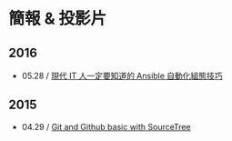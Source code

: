 # 簡報 & 投影片

## 2016

* 05.28 / [現代 IT 人一定要知道的 Ansible 自動化組態技巧](http://www.slideshare.net/freezejonny/it-ansible)

## 2015

* 04.29 / [Git and Github basic with SourceTree](http://www.slideshare.net/freezejonny/git-and-github-basic-with-sourcetree)
